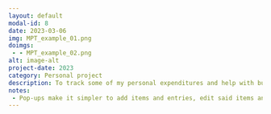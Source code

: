 ```yaml
---
layout: default
modal-id: 8
date: 2023-03-06
img: MPT_example_01.png
doimgs:
 - - MPT_example_02.png
alt: image-alt
project-date: 2023
category: Personal project
description: To track some of my personal expenditures and help with budgeting, I decided to make a little app in C++ to track the prices of items I frequently purchase and get some more programming practice.  <a href="https://github.com/Mandalorian444/MPT">View this project on Github.</a>
notes:
 - Pop-ups make it simpler to add items and entries, edit said items and entries, and other such oft-repeated tasks.
---
```

